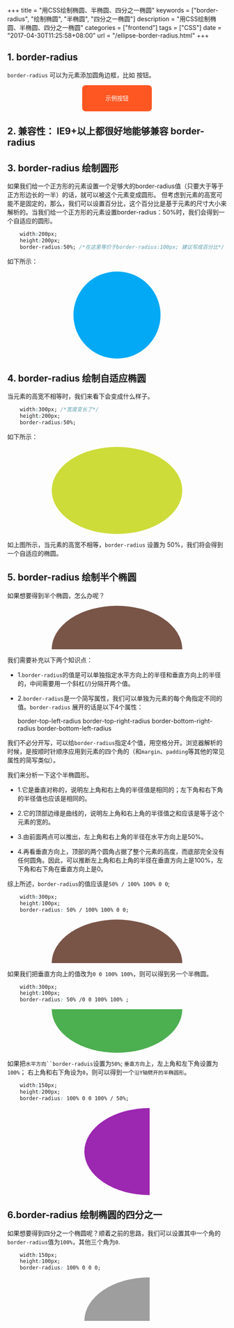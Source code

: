+++
title = "用CSS绘制椭圆、半椭圆、四分之一椭圆"
keywords = ["border-radius", "绘制椭圆", "半椭圆", "四分之一椭圆"]
description = "用CSS绘制椭圆、半椭圆、四分之一椭圆"
categories = ["frontend"]
tags = ["CSS"]
date = "2017-04-30T11:25:58+08:00"
url = "/ellipse-border-radius.html"
+++

## 1. border-radius

`border-radius` 可以为元素添加圆角边框，比如 按钮。

<button style="display:block; width:160px; height:60px; margin:10px auto;color:#fff;background: #ff5722; border-radius:8px; border:none;outline:none; ">
	示例按钮
</button>

## 2. 兼容性： IE9+以上都很好地能够兼容  border-radius


## 3. border-radius 绘制圆形

如果我们给一个正方形的元素设置一个足够大的border-radius值（只要大于等于正方形边长的一半）的话，就可以被这个元素变成圆形。
但考虑到元素的高宽可能不是固定的，那么，我们可以设置百分比，这个百分比是基于元素的尺寸大小来解析的。当我们给一个正方形的元素设置border-radius：50%时，我们会得到一个自适应的圆形。
```css
	width:200px;
	height:200px;
	border-radius:50%; /*在这里等价于border-radius:100px; 建议写成百分比*/
```

如下所示：

<div style="width:200px; height:200px; border-radius: 50%; background: #03a9f4; margin: 10px auto"></div>

## 4. border-radius 绘制自适应椭圆

当元素的高宽不相等时，我们来看下会变成什么样子。

```css
	width:300px; /*宽度变长了*/
	height:200px;
	border-radius:50%; 
```


如下所示：

<div style="width:300px; height:200px; border-radius: 50%; background: #cddc39; margin: 10px auto"></div>

如上图所示，当元素的高宽不相等，`border-radius` 设置为 50%，我们将会得到一个自适应的椭圆。

## 5. border-radius 绘制半个椭圆

如果想要得到半个椭圆，怎么办呢？

<div style="width:300px; height:100px; border-radius: 50% / 100% 100% 0 0; background: #795548; margin: 10px auto"></div>

我们需要补充以下两个知识点：

- 1.`border-radius`的值是可以单独指定水平方向上的半径和垂直方向上的半径的，中间需要用一个斜杠(/)分隔开两个值。

- 2.`border-radius`是一个简写属性，我们可以单独为元素的每个角指定不同的值。`border-radius` 展开的话是以下4个属性：

	border-top-left-radius
	border-top-right-radius
	border-bottom-right-radius
	border-bottom-left-radius


我们不必分开写，可以给`border-radius`指定4个值，用空格分开。浏览器解析的时候，是按顺时针顺序应用到元素的四个角的（和`margin`、`padding`等其他的常见属性的简写类似）。

我们来分析一下这个半椭圆形。

- 1.它是垂直对称的，说明左上角和右上角的半径值是相同的；左下角和右下角的半径值也应该是相同的。

- 2.它的顶部边缘是曲线的，说明左上角和右上角的半径值之和应该是等于这个元素的宽的。

- 3.由前面两点可以推出，左上角和右上角的半径在水平方向上是50%。

- 4.再看垂直方向上，顶部的两个圆角占据了整个元素的高度，而底部完全没有任何圆角。因此，可以推断左上角和右上角的半径在垂直方向上是100%，左下角和右下角在垂直方向上是0。


综上所述，`border-radius`的值应该是`50% / 100% 100% 0 0`;

```css
	width:300px;
	height:100px;
	border-radius: 50% / 100% 100% 0 0;
```

<div style="width:300px; height:100px; border-radius: 50% / 100% 100% 0 0; background: #795548; margin: 10px auto"></div>

如果我们把垂直方向上的值改为`0 0 100% 100%`，则可以得到另一个半椭圆。

```css
	width:300px;
	height:100px;
	border-radius: 50% /0 0 100% 100% ;
```

<div style="width:300px; height:100px; border-radius: 50% / 0 0 100% 100%; background: #4caf50; margin: 10px auto"></div>

如果把`水平方向``border-raduis`设置为`50%`; `垂直方向`上，左上角和左下角设置为`100%`； 右上角和右下角设为`0`，则可以得到一个`沿Y轴劈开的半椭圆形`。
```css
	width:150px;
	height:200px;
	border-radius: 100% 0 0 100% / 50%;
```
<div style="width:150px; height:200px; border-radius: 100% 0 0 100% / 50% ; background: #9c27b0; margin: 10px auto"></div>

## 6.border-radius 绘制椭圆的四分之一

如果想要得到四分之一个椭圆呢？顺着之前的思路，我们可以设置其中一个角的`border-radius`值为`100%`，其他三个角为`0`.
```css
	width:150px;
	height:100px;
	border-radius: 100% 0 0 0;
```
<div style="width:150px; height:100px; border-radius: 100% 0 0 0 ; background: #9e9e9e; margin: 10px auto"></div>